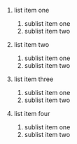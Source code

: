 1. list item one
    1. sublist item one
    2. sublist item two

2. list item two
    1. sublist item one
    2. sublist item two

3. list item three
    1. sublist item one
    2. sublist item two

4. list item four
    1. sublist item one
    2. sublist item two
